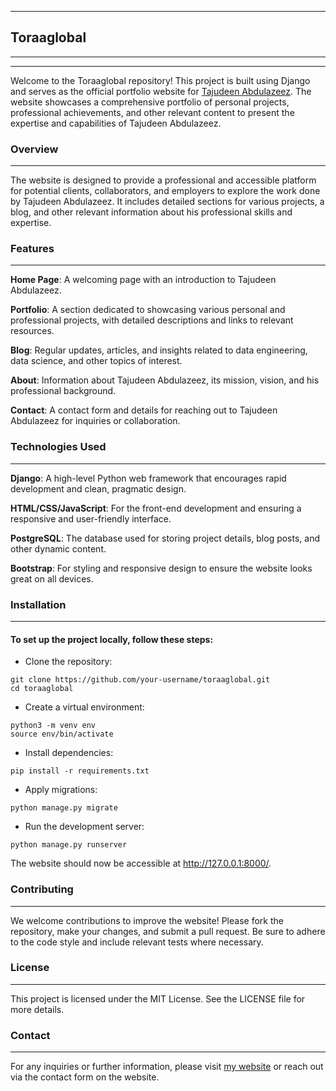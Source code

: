 ***
## Toraaglobal
***
***

Welcome to the Toraaglobal repository! This project is built using Django and serves as the official portfolio website for [Tajudeen Abdulazeez](https://www.linkedin.com/in/tajudeenolarewajuabdulazeez/). The website showcases a comprehensive portfolio of personal projects, professional achievements, and other relevant content to present the expertise and capabilities of Tajudeen Abdulazeez.


### Overview
***
The website is designed to provide a professional and accessible platform for potential clients, collaborators, and employers to explore the work done by Tajudeen Abdulazeez. It includes detailed sections for various projects, a blog, and other relevant information about his professional skills and expertise.


### Features
***

**Home Page**: A welcoming page with an introduction to Tajudeen Abdulazeez.

**Portfolio**: A section dedicated to showcasing various personal and professional projects, with detailed 
descriptions and links to relevant resources.

**Blog**: Regular updates, articles, and insights related to data engineering, data science, and other topics of interest.

**About**: Information about Tajudeen Abdulazeez, its mission, vision, and his professional background.

**Contact**: A contact form and details for reaching out to Tajudeen Abdulazeez for inquiries or collaboration.


### Technologies Used
***
**Django**: A high-level Python web framework that encourages rapid development and clean, pragmatic design.

**HTML/CSS/JavaScript**: For the front-end development and ensuring a responsive and user-friendly interface.

**PostgreSQL**: The database used for storing project details, blog posts, and other dynamic content.

**Bootstrap**: For styling and responsive design to ensure the website looks great on all devices.



### Installation
***
#### To set up the project locally, follow these steps:
- Clone the repository:
```
git clone https://github.com/your-username/toraaglobal.git
cd toraaglobal
```

- Create a virtual environment:
```
python3 -m venv env
source env/bin/activate
```

- Install dependencies:
```
pip install -r requirements.txt
```

- Apply migrations:
```
python manage.py migrate
```

- Run the development server:
```
python manage.py runserver
```

The website should now be accessible at http://127.0.0.1:8000/.

### Contributing
***
We welcome contributions to improve the website! Please fork the repository, make your changes, and submit a pull request. Be sure to adhere to the code style and include relevant tests where necessary.


### License
***
This project is licensed under the MIT License. See the LICENSE file for more details.

### Contact
***
For any inquiries or further information, please visit [my website](https://toraaglobal.com/)  or reach out via the contact form on the website.

